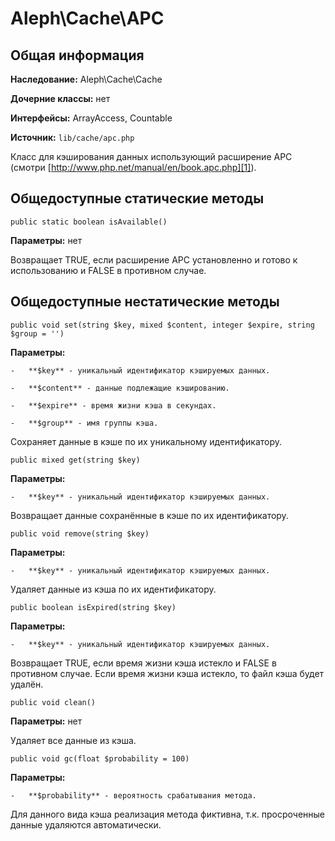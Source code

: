 Aleph\\Cache\\APC
=================



Общая информация
----------------

**Наследование:** Aleph\\Cache\\Cache

**Дочерние классы:** нет

**Интерфейсы:** ArrayAccess, Countable

**Источник:** `lib/cache/apc.php`



Класс для кэширования данных использующий расширение APC (смотри
[http://www.php.net/manual/en/book.apc.php][1]).



Общедоступные статические методы
--------------------------------



~~~~~~~~~~~~~~~~~~~~~~~~~~~~~~~~~~~~~~~~~~~~~~~~~~~~~~~~~~~~~~~~~~~~~~~~~~~~~~~~
public static boolean isAvailable()
~~~~~~~~~~~~~~~~~~~~~~~~~~~~~~~~~~~~~~~~~~~~~~~~~~~~~~~~~~~~~~~~~~~~~~~~~~~~~~~~

**Параметры:** нет

Возвращает TRUE, если расширение APC установленно и готово к использованию и
FALSE в противном случае.



Общедоступные нестатические методы
----------------------------------



~~~~~~~~~~~~~~~~~~~~~~~~~~~~~~~~~~~~~~~~~~~~~~~~~~~~~~~~~~~~~~~~~~~~~~~~~~~~~~~~
public void set(string $key, mixed $content, integer $expire, string $group = '')
~~~~~~~~~~~~~~~~~~~~~~~~~~~~~~~~~~~~~~~~~~~~~~~~~~~~~~~~~~~~~~~~~~~~~~~~~~~~~~~~

**Параметры:**

    -   **$key** - уникальный идентификатор кэшируемых данных.

    -   **$content** - данные подлежащие кэшированию.

    -   **$expire** - время жизни кэша в секундах.

    -   **$group** - имя группы кэша.

Сохраняет данные в кэше по их уникальному идентификатору.



~~~~~~~~~~~~~~~~~~~~~~~~~~~~~~~~~~~~~~~~~~~~~~~~~~~~~~~~~~~~~~~~~~~~~~~~~~~~~~~~
public mixed get(string $key)
~~~~~~~~~~~~~~~~~~~~~~~~~~~~~~~~~~~~~~~~~~~~~~~~~~~~~~~~~~~~~~~~~~~~~~~~~~~~~~~~

**Параметры:**

    -   **$key** - уникальный идентификатор кэшируемых данных.

Возвращает данные сохранённые в кэше по их идентификатору.



~~~~~~~~~~~~~~~~~~~~~~~~~~~~~~~~~~~~~~~~~~~~~~~~~~~~~~~~~~~~~~~~~~~~~~~~~~~~~~~~
public void remove(string $key)
~~~~~~~~~~~~~~~~~~~~~~~~~~~~~~~~~~~~~~~~~~~~~~~~~~~~~~~~~~~~~~~~~~~~~~~~~~~~~~~~

**Параметры:**

    -   **$key** - уникальный идентификатор кэшируемых данных.

Удаляет данные из кэша по их идентификатору.



~~~~~~~~~~~~~~~~~~~~~~~~~~~~~~~~~~~~~~~~~~~~~~~~~~~~~~~~~~~~~~~~~~~~~~~~~~~~~~~~
public boolean isExpired(string $key)
~~~~~~~~~~~~~~~~~~~~~~~~~~~~~~~~~~~~~~~~~~~~~~~~~~~~~~~~~~~~~~~~~~~~~~~~~~~~~~~~

**Параметры:**

    -   **$key** - уникальный идентификатор кэшируемых данных.

Возвращает TRUE, если время жизни кэша истекло и FALSE в противном случае. Если
время жизни кэша истекло, то файл кэша будет удалён.



~~~~~~~~~~~~~~~~~~~~~~~~~~~~~~~~~~~~~~~~~~~~~~~~~~~~~~~~~~~~~~~~~~~~~~~~~~~~~~~~
public void clean()
~~~~~~~~~~~~~~~~~~~~~~~~~~~~~~~~~~~~~~~~~~~~~~~~~~~~~~~~~~~~~~~~~~~~~~~~~~~~~~~~

**Параметры:** нет

Удаляет все данные из кэша.



~~~~~~~~~~~~~~~~~~~~~~~~~~~~~~~~~~~~~~~~~~~~~~~~~~~~~~~~~~~~~~~~~~~~~~~~~~~~~~~~
public void gc(float $probability = 100)
~~~~~~~~~~~~~~~~~~~~~~~~~~~~~~~~~~~~~~~~~~~~~~~~~~~~~~~~~~~~~~~~~~~~~~~~~~~~~~~~

**Параметры:**

    -   **$probability** - вероятность срабатывания метода.

Для данного вида кэша реализация метода фиктивна, т.к. просроченные данные
удаляются автоматически.



[1]: <http://www.php.net/manual/en/book.apc.php>
